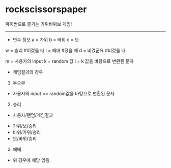 # rockscissorspaper
파이썬으로 즐기는 가위바위보 게임!

---
* 변수 정보
 a = 가위
 b = 바위
 c = 보
 
 w = 승리 #이겼을 때
 l = 패배 #졌을 때
 d = 비겼군요 #비겼을 때
 
 m = 사용자의 input
 k = random 값
 i = k 값을 바탕으로 변환된 문자

* 게임결과의 경우
 1. 무승부
 - 사용자의 input == random값을 바탕으로 변환된 문자
 2. 승리
 * 사용자/랜덤/게임결과
 - 가위/보/승리
 - 바위/가위/승리
 - 보/바위/승리
 3. 패배
 - 위 경우에 해당 없음.
 
 
